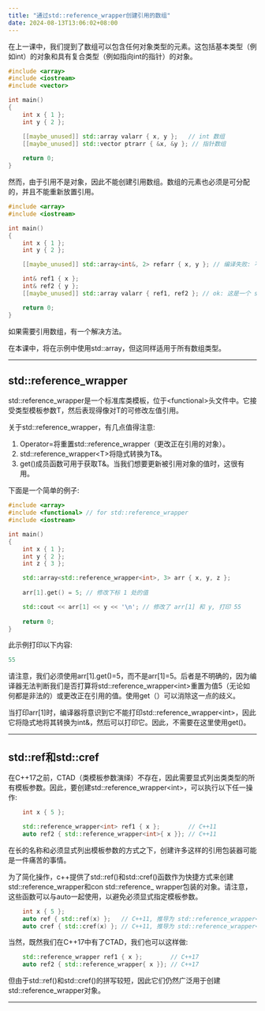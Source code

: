 ```yaml
---
title: "通过std::reference_wrapper创建引用的数组"
date: 2024-08-13T13:06:02+08:00
---
```


在上一课中，我们提到了数组可以包含任何对象类型的元素。这包括基本类型（例如int）的对象和具有复合类型（例如指向int的指针）的对象。

```C++
#include <array>
#include <iostream>
#include <vector>

int main()
{
    int x { 1 };
    int y { 2 };

    [[maybe_unused]] std::array valarr { x, y };   // int 数组
    [[maybe_unused]] std::vector ptrarr { &x, &y }; // 指针数组
    
    return 0;
}
```

然而，由于引用不是对象，因此不能创建引用数组。数组的元素也必须是可分配的，并且不能重新放置引用。

```C++
#include <array>
#include <iostream>

int main()
{
    int x { 1 };
    int y { 2 };

    [[maybe_unused]] std::array<int&, 2> refarr { x, y }; // 编译失败: 不能创建引用的数据

    int& ref1 { x };
    int& ref2 { y };
    [[maybe_unused]] std::array valarr { ref1, ref2 }; // ok: 这是一个 std::array<int, 2>, 而不是引用的数组

    return 0;
}
```

如果需要引用数组，有一个解决方法。

在本课中，将在示例中使用std::array，但这同样适用于所有数组类型。

***
## std::reference_wrapper

std::reference_wrapper是一个标准库类模板，位于\<functional\>头文件中。它接受类型模板参数T，然后表现得像对T的可修改左值引用。

关于std::reference_wrapper，有几点值得注意:

1. Operator=将重置std::reference_wrapper（更改正在引用的对象）。
2. std::reference_wrapper\<T\>将隐式转换为T&。
3. get()成员函数可用于获取T&。当我们想要更新被引用对象的值时，这很有用。


下面是一个简单的例子:

```C++
#include <array>
#include <functional> // for std::reference_wrapper
#include <iostream>

int main()
{
    int x { 1 };
    int y { 2 };
    int z { 3 };

    std::array<std::reference_wrapper<int>, 3> arr { x, y, z };
    
    arr[1].get() = 5; // 修改下标 1 处的值

    std::cout << arr[1] << y << '\n'; // 修改了 arr[1] 和 y, 打印 55
    
    return 0;
}
```

此示例打印以下内容:

```C++
55
```

请注意，我们必须使用arr\[1\].get()=5，而不是arr\[1\]=5。后者是不明确的，因为编译器无法判断我们是否打算将std::reference_wrapper\<int\>重置为值5（无论如何都是非法的）或更改正在引用的值。使用get（）可以消除这一点的歧义。

当打印arr\[1\]时，编译器将意识到它不能打印std::reference_wrapper\<int\>，因此它将隐式地将其转换为int&，然后可以打印它。因此，不需要在这里使用get()。

***
## std::ref和std::cref

在C++17之前，CTAD（类模板参数演绎）不存在，因此需要显式列出类类型的所有模板参数。因此，要创建std::reference_wrapper\<int\>，可以执行以下任一操作:

```C++
    int x { 5 };

    std::reference_wrapper<int> ref1 { x };        // C++11
    auto ref2 { std::reference_wrapper<int>{ x }}; // C++11
```

在长的名称和必须显式列出模板参数的方式之下，创建许多这样的引用包装器可能是一件痛苦的事情。

为了简化操作，c++提供了std::ref()和std::cref()函数作为快捷方式来创建std::reference_wrapper和con std::reference_ wrapper包装的对象。请注意，这些函数可以与auto一起使用，以避免必须显式指定模板参数。

```C++
    int x { 5 };
    auto ref { std::ref(x) };   // C++11, 推导为 std::reference_wrapper<int>
    auto cref { std::cref(x) }; // C++11, 推导为 std::reference_wrapper<const int>
```

当然，既然我们在C++17中有了CTAD，我们也可以这样做:

```C++
    std::reference_wrapper ref1 { x };        // C++17
    auto ref2 { std::reference_wrapper{ x }}; // C++17
```

但由于std::ref()和std::cref()的拼写较短，因此它们仍然广泛用于创建std::reference_wrapper对象。

***
